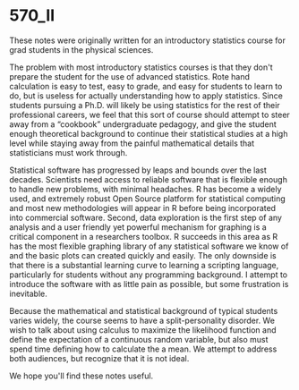 # 570_II

These notes were originally written for an introductory statistics course for grad students in the physical sciences. 

The problem with most introductory statistics courses is that they don't prepare the student for the use of advanced statistics. Rote hand calculation is easy to test, easy to grade, and easy for students to learn to do, but is useless for actually understanding how to apply statistics. Since students pursuing a Ph.D. will likely be using statistics for the rest of their professional careers, we feel that this sort of course should attempt to steer away from a “cookbook” undergraduate pedagogy, and give the student enough theoretical background to continue their statistical studies at a high level while staying away from the painful mathematical details that statisticians must work through.

Statistical software has progressed by leaps and bounds over the last decades. Scientists need access to reliable software that is flexible enough to handle new problems, with minimal headaches. R has become a widely used, and extremely robust Open Source platform for statistical computing and most new methodologies will appear in R before being incorporated into commercial software. Second, data exploration is the first step of any analysis and a user friendly yet powerful mechanism for graphing is a critical component in a researchers toolbox. R succeeds in this area as R has the most flexible graphing library of any statistical software we know of and the basic plots can created quickly and easily. The only downside is that there is a substantial learning curve to learning a scripting language, particularly for students without any programming background. I attempt to introduce the software with as little pain as possible, but some frustration is inevitable. 

Because the mathematical and statistical background of typical students varies widely, the course seems to have a split-personality disorder. We wish to talk about using calculus to maximize the likelihood function and define the expectation of a continuous random variable, but also must spend time defining how to calculate the a mean. We attempt to address both audiences, but recognize that it is not ideal. 

We hope you'll find these notes useful.
